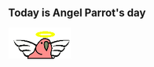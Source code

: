 <h2>Today is Angel Parrot's day</h2><img src="https://raw.githubusercontent.com/jmhobbs/cultofthepartyparrot.com/master/parrots/hd/angelparrot.gif" />